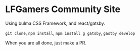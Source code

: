 # LFGamers Community Site

Using bulma CSS Framework, and react/gatsby.

`git clone`, `npm install`, `npm install g gatsby`, `gastby develop`

When you are all done, just make a PR.
